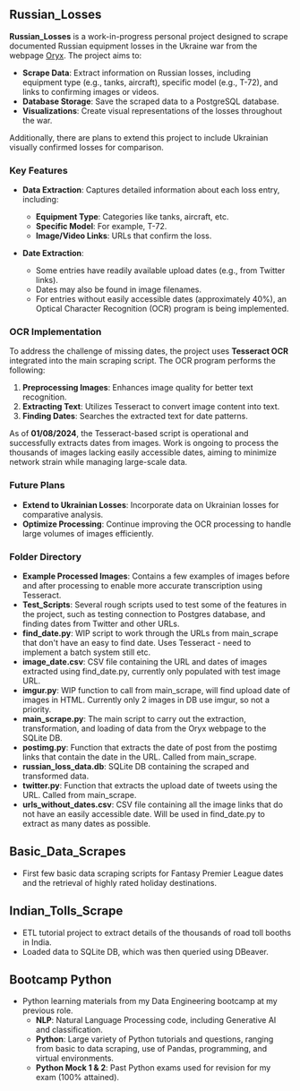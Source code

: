 ## Russian_Losses

**Russian_Losses** is a work-in-progress personal project designed to scrape documented Russian equipment losses in the Ukraine war from the webpage [Oryx](https://www.oryxspioenkop.com/2022/02/attack-on-europe-documenting-equipment.html). The project aims to:

- **Scrape Data**: Extract information on Russian losses, including equipment type (e.g., tanks, aircraft), specific model (e.g., T-72), and links to confirming images or videos.
- **Database Storage**: Save the scraped data to a PostgreSQL database.
- **Visualizations**: Create visual representations of the losses throughout the war.

Additionally, there are plans to extend this project to include Ukrainian visually confirmed losses for comparison.

### Key Features

- **Data Extraction**: Captures detailed information about each loss entry, including:
  - **Equipment Type**: Categories like tanks, aircraft, etc.
  - **Specific Model**: For example, T-72.
  - **Image/Video Links**: URLs that confirm the loss.

- **Date Extraction**:
  - Some entries have readily available upload dates (e.g., from Twitter links).
  - Dates may also be found in image filenames.
  - For entries without easily accessible dates (approximately 40%), an Optical Character Recognition (OCR) program is being implemented.

### OCR Implementation

To address the challenge of missing dates, the project uses **Tesseract OCR** integrated into the main scraping script. The OCR program performs the following:

1. **Preprocessing Images**: Enhances image quality for better text recognition.
2. **Extracting Text**: Utilizes Tesseract to convert image content into text.
3. **Finding Dates**: Searches the extracted text for date patterns.

As of **01/08/2024**, the Tesseract-based script is operational and successfully extracts dates from images. Work is ongoing to process the thousands of images lacking easily accessible dates, aiming to minimize network strain while managing large-scale data.

### Future Plans

- **Extend to Ukrainian Losses**: Incorporate data on Ukrainian losses for comparative analysis.
- **Optimize Processing**: Continue improving the OCR processing to handle large volumes of images efficiently.

### Folder Directory

- **Example Processed Images**: Contains a few examples of images before and after processing to enable more accurate transcription using Tesseract.
- **Test_Scripts**: Several rough scripts used to test some of the features in the project, such as testing connection to Postgres database, and finding dates from Twitter and other URLs.
- **find_date.py**: WIP script to work through the URLs from main_scrape that don't have an easy to find date. Uses Tesseract - need to implement a batch system still etc.
- **image_date.csv**: CSV file containing the URL and dates of images extracted using find_date.py, currently only populated with test image URL.
- **imgur.py**: WIP function to call from main_scrape, will find upload date of images in HTML. Currently only 2 images in DB use imgur, so not a priority.
- **main_scrape.py**: The main script to carry out the extraction, transformation, and loading of data from the Oryx webpage to the SQLite DB.
- **postimg.py**: Function that extracts the date of post from the postimg links that contain the date in the URL. Called from main_scrape.
- **russian_loss_data.db**: SQLite DB containing the scraped and transformed data.
- **twitter.py**: Function that extracts the upload date of tweets using the URL. Called from main_scrape.
- **urls_without_dates.csv**: CSV file containing all the image links that do not have an easily accessible date. Will be used in find_date.py to extract as many dates as possible.

## Basic_Data_Scrapes

- First few basic data scraping scripts for Fantasy Premier League dates and the retrieval of highly rated holiday destinations.

## Indian_Tolls_Scrape

- ETL tutorial project to extract details of the thousands of road toll booths in India.
- Loaded data to SQLite DB, which was then queried using DBeaver.

## Bootcamp Python

- Python learning materials from my Data Engineering bootcamp at my previous role.
  - **NLP**: Natural Language Processing code, including Generative AI and classification.
  - **Python**: Large variety of Python tutorials and questions, ranging from basic to data scraping, use of Pandas, programming, and virtual environments.
  - **Python Mock 1 & 2**: Past Python exams used for revision for my exam (100% attained).
